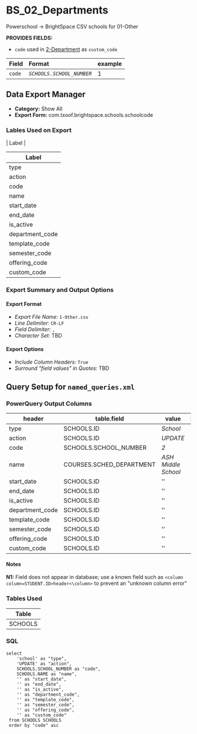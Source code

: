# BS_02_Departments

Powerschool &rarr; BrightSpace CSV schools for 01-Other

**PROVIDES FIELDS:**

- `code` used in [2-Department](../BS_02_Departments/2-Departments_README.md) as `custom_code` 

|Field |Format |example |
|:-|:-|:-|
|`code`| _`SCHOOLS.SCHOOL_NUMBER`_| 1

## Data Export Manager

- **Category:** Show All
- **Export Form:**  com.txoof.brightspace.schools.schoolcode

### Lables Used on Export

| Label |

| Label |
|-|
|type|
|action|
|code|
|name|
|start_date|
|end_date|
|is_active|
|department_code|
|template_code|
|semester_code|
|offering_code|
|custom_code|

### Export Summary and Output Options

#### Export Format

- *Export File Name:* `1-Other.csv`
- *Line Delimiter:* `CR-LF`
- *Field Delimiter:* `,`
- *Character Set:* TBD

#### Export Options

- *Include Column Headers:* `True`
- *Surround "field values" in Quotes:* TBD

## Query Setup for `named_queries.xml`

### PowerQuery Output Columns

| header | table.field | value | NOTE |
|-|-|-|-|
|type| SCHOOLS.ID | _School_ | N1
|action| SCHOOLS.ID | _UPDATE_ | N1
|code| SCHOOLS.SCHOOL_NUMBER | _2_ |
|name| COURSES.SCHED_DEPARTMENT | _ASH Middle School_ |
|start_date| SCHOOLS.ID | '' | N1
|end_date| SCHOOLS.ID | '' | N1
|is_active| SCHOOLS.ID | '' | N1
|department_code| SCHOOLS.ID | '' | N1
|template_code| SCHOOLS.ID | '' | N1
|semester_code| SCHOOLS.ID | '' | N1
|offering_code| SCHOOLS.ID | '' | N1
|custom_code| SCHOOLS.ID | '' | N1

#### Notes

**N1:** Field does not appear in database; use a known field such as `<column column=STUDENT.ID>header<\column>` to prevent an "unknown column error"

### Tables Used

| Table |
|-|
|SCHOOLS|

### SQL

```
select
    'school' as "type",
    'UPDATE' as "action",
    SCHOOLS.SCHOOL_NUMBER as "code",
    SCHOOLS.NAME as "name",
    '' as "start_date",
    '' as "end_date",
    '' as "is_active",
    '' as "department_code",
    '' as "template_code",
    '' as "semester_code",
    '' as "offering_code",
    '' as "custom_code"
 from SCHOOLS SCHOOLS
 order by "code" asc
```